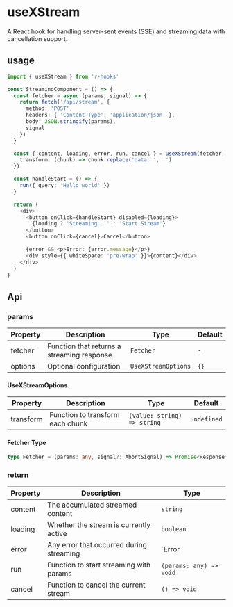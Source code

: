 # useXStream

A React hook for handling server-sent events (SSE) and streaming data with cancellation support.

## usage

```typescript
import { useXStream } from 'r-hooks'

const StreamingComponent = () => {
  const fetcher = async (params, signal) => {
    return fetch('/api/stream', {
      method: 'POST',
      headers: { 'Content-Type': 'application/json' },
      body: JSON.stringify(params),
      signal
    })
  }

  const { content, loading, error, run, cancel } = useXStream(fetcher, {
    transform: (chunk) => chunk.replace('data: ', '')
  })

  const handleStart = () => {
    run({ query: 'Hello world' })
  }

  return (
    <div>
      <button onClick={handleStart} disabled={loading}>
        {loading ? 'Streaming...' : 'Start Stream'}
      </button>
      <button onClick={cancel}>Cancel</button>

      {error && <p>Error: {error.message}</p>}
      <div style={{ whiteSpace: 'pre-wrap' }}>{content}</div>
    </div>
  )
}
```

## Api

### params

|Property|Description|Type|Default|
|---|---|---|---|
|fetcher|Function that returns a streaming response|`Fetcher`|`-`|
|options|Optional configuration|`UseXStreamOptions`|`{}`|

#### UseXStreamOptions

|Property|Description|Type|Default|
|---|---|---|---|
|transform|Function to transform each chunk|`(value: string) => string`|`undefined`|

#### Fetcher Type

```typescript
type Fetcher = (params: any, signal?: AbortSignal) => Promise<Response>
```

### return

|Property|Description|Type|
|---|---|---|
|content|The accumulated streamed content|`string`|
|loading|Whether the stream is currently active|`boolean`|
|error|Any error that occurred during streaming|`Error | null`|
|run|Function to start streaming with params|`(params: any) => void`|
|cancel|Function to cancel the current stream|`() => void`|